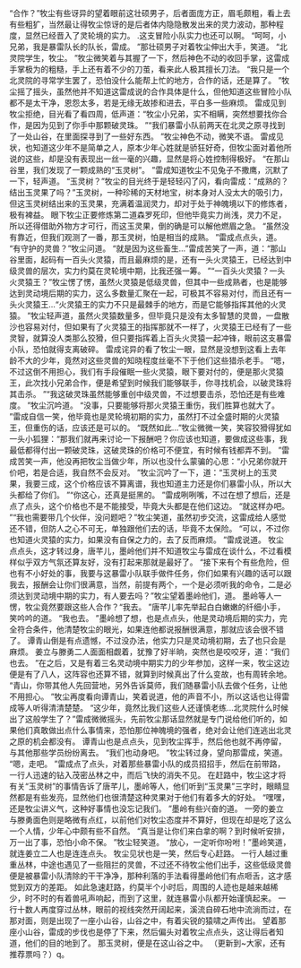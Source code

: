 “合作？”牧尘有些讶异的望着眼前这壮硕男子，后者面庞方正，眉毛颇粗，看上去有些粗犷，当然最让得牧尘惊讶的是后者体内隐隐散发出来的灵力波动，那种程度，显然已经晋入了灵轮境的实力。
.这支冒险小队实力也还可以啊。
“呵呵，小兄弟，我是暴雷队长的队长，雷成。
”那壮硕男子对着牧尘伸出大手，笑道。
“北灵院学生，牧尘。
”牧尘微笑着与其握了一下，然后神色不动的收回手掌，这雷成手掌极为的粗糙，手上还有着不少的刀茧，看来此人极其擅长刀法。
“我只是一个北灵院的寻常学生罢了，恐怕没什么能帮上忙的地方，合作的话，还是算了。
”牧尘摇了摇头，虽然他并不知道这雷成说的合作具体是什么，但他知道这些冒险小队都不是太干净，恩怨太多，若是无缘无故掺和进去，平白多一些麻烦。
雷成见到牧尘拒绝，目光看了看四周，低声道：“牧尘小兄弟，实不相瞒，突然想要找你合作，是因为见到了你手中那颗破灵珠。
”“我们暴雷小队前两天在北灵之原寻找到了一处山谷，在里面探寻到了一些好东西。
”牧尘神色不动，微笑不语。
雷成见状，也知道这少年不是简单之人，原本少年心姓就是骄狂好奇，但牧尘面对着他所说的这些，却是没有表现出一丝一毫的兴趣，显然是将心姓控制得极好。
“在那山谷里，我们发现了一颗成熟的“玉灵树”。
”雷成知道牧尘不见兔子不撒鹰，沉默了一下，轻声道。
“玉灵树？”牧尘的目光终于是轻轻闪了闪，看向雷成：“成熟的？结出玉灵果了吗？”玉灵树，一种珍稀的天材地宝，树本身对人没太大的吸引力，但这玉灵树结出来的玉灵果，充满着温润灵力，却对于处于神魄境以下的修炼者，极有裨益。
眼下牧尘正要修炼第二道森罗死印，但他毕竟实力尚浅，灵力不足，所以还得借助外物方才可行，而这玉灵果，倒的确是可以解他燃眉之急。
“虽然没有靠近，但我们观测了一番，那玉灵树，怕是相当的成熟。
”雷成点点头，道。
“有守护的灵兽？”牧尘问道。
“就是因为这些畜生...”雷成苦笑了一声，道：“那山谷里面，起码有一百头火灵猿，而且最麻烦的是，还有一头火灵猿王，已经达到中级灵兽的层次，实力约莫在灵轮境中期，比我还强一筹。
”“一百头火灵猿？一头火灵猿王？”牧尘愣了愣，虽然火灵猿是低级灵兽，但其中一些成熟者，也是能够达到灵动境后期的实力，这么多数量汇聚在一起，可极其不容易对付，而且还有一头火灵猿王...“火灵猿王的实力不只是最棘手的地方，而是它能够指挥其他的火灵猿。
”牧尘轻声道，虽然火灵猿数量多，但毕竟只是没有太多智慧的灵兽，一盘散沙也容易对付，但如果有了火灵猿王的指挥那就不一样了，火灵猿王已经有了一些灵智，就算没人类那么狡猾，但只要指挥着上百头火灵猿一起冲锋，眼前这支暴雷小队，恐怕就得支离破碎。
雷成诧异的看了牧尘一眼，显然是没想到这看上去年龄不大的少年，竟然对这些灵兽的知晓程度丝毫不下于他们这些猎杀老手。
“嗯，不过这倒不用担心，我们有手段催眠一些火灵猿，眼下要对付的，便是那火灵猿王，此次找小兄弟合作，便是希望到时候我们能够联手，你寻找机会，以破灵珠将其击杀。
”“我这破灵珠虽然能够重创中级灵兽，不过想要击杀，恐怕还是有些难度。
”牧尘沉吟道。
“没事，只要能够将那火灵猿王重伤，我们胜算也就大了。
”雷成自信一笑，他毕竟也是灵轮境初期的实力，虽然打不过全盛时期的火灵猿王，但重伤的话，应该还是可以的。
“既然如此...”牧尘微微一笑，笑容狡猾得犹如一头小狐狸：“那我们就再来讨论一下报酬吧？你应该也知道，要做成这些事，我最低都得付出一颗破灵珠，这破灵珠的价格可不便宜，有时候有钱都弄不到。
”雷成苦笑一声，他没再把牧尘当做少年，所以也没什么蒙骗的心思：“小兄弟你就开价吧，若是合适，我自然不会反对。
”牧尘沉吟了一下，道：“玉灵树上的玉灵果，我要三成，这个价格应该不算离谱，我也知道主力还是你们暴雷小队，所以大头都给了你们。
”“你这心，还真是挺黑的。
”雷成咧咧嘴，不过在想了想后，还是点了点头，这个价格也不是不能接受，毕竟大头都是在他们这边。
“就这样办吧。
”“我也需要带几个伙伴，没问题吧？”牧尘笑道，虽然初步交流，这雷成给人感觉还不错，但防人之心不可无，单独跟他们去的话，毕竟不太保险。
“可以，不过你也知道火灵猿的实力，如果没有自保之力的，去了反而麻烦。
”雷成说道。
牧尘点点头，这才转过身，唐芊儿，墨岭他们并不知道牧尘与雷成在谈什么，不过看模样似乎双方气氛还算友好，没有打起来那就是最好了。
“接下来有个有些危险，但也有不小好处的事，我要与这暴雷小队联手做件任务，你们如果有兴趣的话可以跟我去，报酬会让你们很满意，当然，前提有两个，一个是必须听我的命令，二是必须达到灵动境中期的实力，有人要去吗？”牧尘望着墨岭他们，道。
墨岭等人一愣，牧尘竟然要跟这些人合作？“我去。
”唐芊儿率先举起白白嫩嫩的纤细小手，笑吟吟的道。
“我也去。
”墨岭想了想，也是点点头，他是灵动境后期的实力，完全符合条件，他清楚牧尘的眼光，如果连他都说报酬很满意，那就应该会很不错了。
谭青山倒是有点遗憾，不过没办法，他实力只是灵动境初期，去了也只会是麻烦。
姜立与滕勇二人面面相觑着，犹豫了好半晌，突然也是咬咬牙，道：“我们也去。
”在之后，又是有着三名灵动境中期实力的少年参加，这样一来，牧尘这边便是有了八人，这阵容也还算不错，就算到时候真出了什么变故，也有周转余地。
“青山，你带其他人先回营地，另外告诉莫师，我们随暴雷小队去做个任务，让他不用担心。
”牧尘再度看向谭青山，笑着说道，他的声音不小，所以这话也让得雷成等人听得清清楚楚。
“这少年，竟然比我们这些人还谨慎老练...北灵院什么时候出了这般学生了？”雷成微微摇头，先前牧尘那话显然就是专门说给他们听的，如果他们真敢做出点什么事情来，恐怕那位神魄境的强者，绝对会让他们连逃出北灵之原的机会都没有。
谭青山也是点点头，见到牧尘挥手，然后他也就不再停留，与其他那些学员纷纷离去。
“我们也动身吧。
”牧尘转过身，望向那雷成，笑道。
“嗯，走吧。
”雷成点了点头，对着那些暴雷小队的成员招招手，然后在前带路，一行人迅速的钻入茂密丛林之中，而后飞快的消失不见。
在赶路中，牧尘这才将有关“玉灵树”的事情告诉了唐芊儿，墨岭等人，他们听到“玉灵果”三字时，眼睛显然都是有些发亮，显然他们也很清楚这种灵果对于他们有着多大的好处。
“嘿嘿，还是牧尘讲义气，这种好事情也没忘记我们。
”墨岭有些兴奋的道。
一旁的姜立与滕勇面色则是略微有点红，以前他们对牧尘态度并不算好，但现在却是吃了这么一个人情，少年心中颇有些不自然。
“真当是让你们来白拿的啊？到时候听安排，万一出了事，恐怕小命不保。
”牧尘轻笑道。
“放心，一定听你吩咐！”墨岭笑道，就连姜立二人也是连连点头。
牧尘见状也是一笑，然后专心赶路。
一行人越过重重丛林，中途也遇见了一些阻拦的灵兽，不过还不待牧尘他们出手，这些低级灵兽便是被暴雷小队清除的干干净净，那种利落的手法看得墨岭他们有点咂舌，这才感觉到双方的差距。
如此急速赶路，约莫半个小时后，周围的人迹也是越来越稀少，时不时的有着兽吼声响起，而到了这里，就连暴雷小队都开始谨慎起来。
一行十数人再度穿过丛林，眼前的视线突然开阔起来，溪流自碎石地中流淌而过，在那对面，则是出现了一座小山谷，山谷之中，有着尖锐的猿啸之声传出。
望着那座小山谷，雷成的步伐也是停了下来，然后偏头对着牧尘点点头，这让得后者知道，他们的目的地到了。
那玉灵树，便是在这山谷之中。
（更新到~大家，还有推荐票吗？）q。
